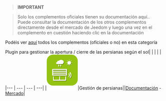 
>**IMPORTANT**

>Solo los complementos oficiales tienen su documentación aquí.. Puede consultar la documentación de los otros complementos directamente desde el mercado de Jeedom y luego una vez en el complemento en cuestión haciendo clic en la documentación


Podéis ver [aquí](https://market.jeedom.com/index.php?v=d&p=market&type=plugin&categorie=automatisation) todos los complementos (oficiales o no) en esta categoría

Plugin para gestionar la apertura / cierre de las persianas según el sol| | | | |
|--- | --- | --- | ---|
|<img src="sunshutter/sunshutter_icon.png" width="100" />|Gestión de persianas||[Documentación](sunshutter/index.md) - [Mercado](https://market.jeedom.com/index.php?v=d&p=market_display&id=3793)|
